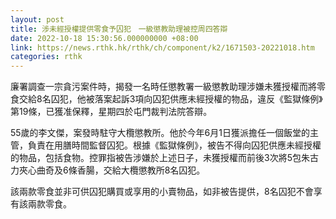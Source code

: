```yaml
---
layout: post
title: 涉未經授權提供零食予囚犯　一級懲教助理被控周四答辯
date: 2022-10-18 15:30:56.000000000 +08:00
link: https://news.rthk.hk/rthk/ch/component/k2/1671503-20221018.htm
categories: rthk
---
```


廉署調查一宗貪污案件時，揭發一名時任懲教署一級懲教助理涉嫌未獲授權而將零食交給8名囚犯，他被落案起訴3項向囚犯供應未經授權的物品，違反《監獄條例》第19條，已獲准保釋，星期四於屯門裁判法院答辯。

55歲的李文傑，案發時駐守大欖懲教所。他於今年6月1日獲派擔任一個飯堂的主管，負責在用膳時間監督囚犯。根據《監獄條例》，被告不得向囚犯供應未經授權的物品，包括食物。控罪指被告涉嫌於上述日子，未獲授權而前後3次將5包朱古力夾心曲奇及6條香腸，交給大欖懲教所8名囚犯。

該兩款零食並非可供囚犯購買或享用的小賣物品，如非被告提供，8名囚犯不會享有該兩款零食。
